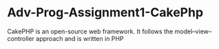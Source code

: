 # Adv-Prog-Assignment1-CakePhp
CakePHP is an open-source web framework. It follows the model–view–controller approach and is written in PHP
